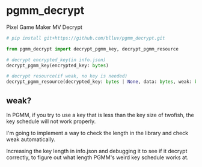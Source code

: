 # pgmm_decrypt

Pixel Game Maker MV Decrypt

```py
# pip install git+https://github.com/blluv/pgmm_decrypt.git

from pgmm_decrypt import decrypt_pgmm_key, decrypt_pgmm_resource

# decrypt encrypted_key(in info.json)
decrypt_pgmm_key(encrypted_key: bytes)

# decrypt resource(if weak, no key is needed)
decrypt_pgmm_resource(decrypted_key: bytes | None, data: bytes, weak: bool)
```

## weak?

In PGMM, if you try to use a key that is less than the key size of twofish, the key schedule will not work properly.

I'm going to implement a way to check the length in the library and check weak automatically.

Increasing the key length in info.json and debugging it to see if it decrypt correctly, to figure out what length PGMM's weird key schedule works at.
